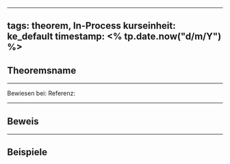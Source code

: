 
---
tags: theorem, In-Process
kurseinheit: ke_default
timestamp: <% tp.date.now("d/m/Y") %>
---


## Theoremsname

***
Bewiesen bei:
Referenz:

***
## Beweis

***
## Beispiele